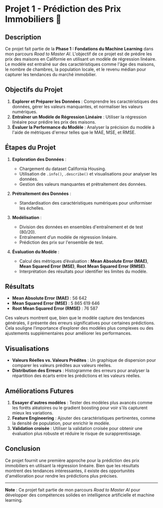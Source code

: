 # Projet 1 - Prédiction des Prix Immobiliers 🏡

## Description
Ce projet fait partie de la **Phase 1 : Fondations du Machine Learning** dans mon parcours *Road to Master AI*. L'objectif de ce projet est de prédire les prix des maisons en Californie en utilisant un modèle de régression linéaire. Le modèle est entraîné sur des caractéristiques comme l'âge des maisons, le nombre de chambres, la population locale, et le revenu médian pour capturer les tendances du marché immobilier.

## Objectifs du Projet
1. **Explorer et Préparer les Données** : Comprendre les caractéristiques des données, gérer les valeurs manquantes, et normaliser les valeurs numériques.
2. **Entraîner un Modèle de Régression Linéaire** : Utiliser la régression linéaire pour prédire les prix des maisons.
3. **Évaluer la Performance du Modèle** : Analyser la précision du modèle à l'aide de métriques d'erreur telles que le MAE, MSE, et RMSE.

## Étapes du Projet
1. **Exploration des Données** :
   - Chargement du dataset California Housing.
   - Utilisation de `.info()`, `.describe()` et visualisations pour analyser les données.
   - Gestion des valeurs manquantes et prétraitement des données.

2. **Prétraitement des Données** :
   - Standardisation des caractéristiques numériques pour uniformiser les échelles.

3. **Modélisation** :
   - Division des données en ensembles d'entraînement et de test (80/20).
   - Entraînement d’un modèle de régression linéaire.
   - Prédiction des prix sur l'ensemble de test.

4. **Évaluation du Modèle** :
   - Calcul des métriques d’évaluation : **Mean Absolute Error (MAE)**, **Mean Squared Error (MSE)**, **Root Mean Squared Error (RMSE)**.
   - Interprétation des résultats pour identifier les limites du modèle.

## Résultats
- **Mean Absolute Error (MAE)** : 56 642
- **Mean Squared Error (MSE)** : 5 865 619 646
- **Root Mean Squared Error (RMSE)** : 76 587

Ces valeurs montrent que, bien que le modèle capture des tendances générales, il présente des erreurs significatives pour certaines prédictions. Cela souligne l’importance d’explorer des modèles plus complexes ou des ajustements supplémentaires pour améliorer les performances.

## Visualisations
- **Valeurs Réelles vs. Valeurs Prédites** : Un graphique de dispersion pour comparer les valeurs prédites aux valeurs réelles.
- **Distribution des Erreurs** : Histogramme des erreurs pour analyser la répartition des écarts entre les prédictions et les valeurs réelles.

## Améliorations Futures
1. **Essayer d'autres modèles** : Tester des modèles plus avancés comme les forêts aléatoires ou le gradient boosting pour voir s'ils capturent mieux les variations.
2. **Feature Engineering** : Ajouter des caractéristiques pertinentes, comme la densité de population, pour enrichir le modèle.
3. **Validation croisée** : Utiliser la validation croisée pour obtenir une évaluation plus robuste et réduire le risque de surapprentissage.

## Conclusion
Ce projet fournit une première approche pour la prédiction des prix immobiliers en utilisant la régression linéaire. Bien que les résultats montrent des tendances intéressantes, il existe des opportunités d'amélioration pour rendre les prédictions plus précises.

---

**Note** : Ce projet fait partie de mon parcours *Road to Master AI* pour développer des compétences solides en intelligence artificielle et machine learning.

